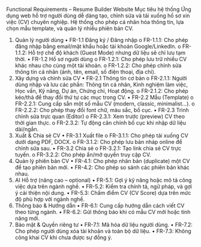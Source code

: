Functional Requirements – Resume Builder Website 
Mục tiêu hệ thống 
Ứng dụng web hỗ trợ người dùng dễ dàng tạo, chỉnh sửa và tải xuống hồ sơ xin việc (CV) 
chuyên nghiệp. Hệ thống cho phép cá nhân hóa thông tin, lựa chọn mẫu template, và 
quản lý nhiều phiên bản CV. 
1. Quản lý người dùng 
• FR-1.1 Đăng ký / Đăng nhập 
o FR-1.1.1: Cho phép đăng nhập bằng email/mật khẩu hoặc tài khoản 
Google/LinkedIn. 
o FR-1.1.2: Hỗ trợ chế độ khách (Guest Mode) nhưng dữ liệu sẽ chỉ lưu tạm 
thời. 
• FR-1.2 Hồ sơ người dùng 
o FR-1.2.1: Cho phép lưu trữ nhiều CV khác nhau cho cùng một tài khoản. 
o FR-1.2.2: Cho phép chỉnh sửa thông tin cá nhân (ảnh, tên, email, số điện 
thoại, địa chỉ). 
2. Xây dựng và chỉnh sửa CV 
• FR-2.1 Thông tin cơ bản 
o FR-2.1.1: Người dùng nhập và lưu các phần: Thông tin cá nhân, Kinh 
nghiệm làm việc, Học vấn, Kỹ năng, Dự án, Chứng chỉ, Hoạt động. 
o FR-2.1.2: Cho phép kéo/thả để thay đổi thứ tự các mục trong CV. 
• FR-2.2 Mẫu (Template) 
o FR-2.2.1: Cung cấp sẵn một số mẫu CV (modern, classic, minimalist…). 
o FR-2.2.2: Cho phép thay đổi font chữ, màu sắc, bố cục. 
• FR-2.3 Trình chỉnh sửa trực quan (Editor) 
o FR-2.3.1: Xem trước (preview) CV theo thời gian thực. 
o FR-2.3.2: Tự động căn chỉnh bố cục khi nhập dữ liệu dài/ngắn. 
3. Xuất & Chia sẻ CV 
• FR-3.1 Xuất file 
o FR-3.1.1: Cho phép tải xuống CV dưới dạng PDF, DOCX. 
o FR-3.1.2: Cho phép lưu bản nháp online để chỉnh sửa sau. 
• FR-3.2 Chia sẻ 
o FR-3.2.1: Tạo link chia sẻ CV trực tuyến. 
o FR-3.2.2: Cho phép ẩn/mở quyền truy cập CV. 
4. Quản lý phiên bản CV 
• FR-4.1: Cho phép nhân bản (duplicate) một CV để tạo phiên bản mới. 
• FR-4.2: Cho phép so sánh các phiên bản khác nhau. 
5. AI Hỗ trợ (nâng cao – optional) 
• FR-5.1: Gợi ý kỹ năng hoặc mô tả công việc dựa trên ngành nghề. 
• FR-5.2: Kiểm tra chính tả, ngữ pháp, và gợi ý cải thiện nội dung. 
• FR-5.3: Chấm điểm CV (CV Score) dựa trên mức độ phù hợp với ngành nghề. 
6. Thông báo & Hướng dẫn 
• FR-6.1: Cung cấp hướng dẫn cách viết CV theo từng ngành. 
• FR-6.2: Gửi thông báo khi có mẫu CV mới hoặc tính năng mới. 
7. Bảo mật & Quyền riêng tư 
• FR-7.1: Mã hóa dữ liệu người dùng. 
• FR-7.2: Cho phép người dùng xóa tài khoản và toàn bộ dữ liệu. 
• FR-7.3: Không công khai CV khi chưa được sự đồng ý.